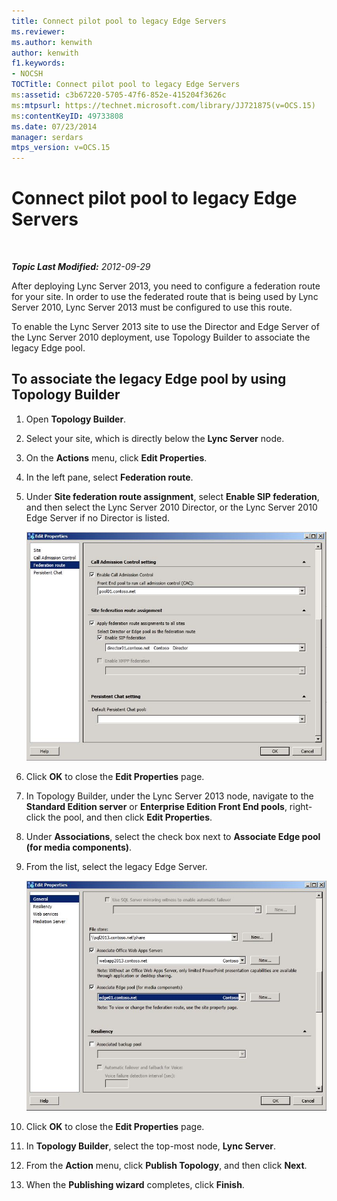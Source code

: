 ```yaml
---
title: Connect pilot pool to legacy Edge Servers
ms.reviewer: 
ms.author: kenwith
author: kenwith
f1.keywords:
- NOCSH
TOCTitle: Connect pilot pool to legacy Edge Servers
ms:assetid: c3b67220-5705-47f6-852e-415204f3626c
ms:mtpsurl: https://technet.microsoft.com/library/JJ721875(v=OCS.15)
ms:contentKeyID: 49733808
ms.date: 07/23/2014
manager: serdars
mtps_version: v=OCS.15
---
```


<div data-xmlns="http://www.w3.org/1999/xhtml">

<div class="topic" data-xmlns="http://www.w3.org/1999/xhtml" data-msxsl="urn:schemas-microsoft-com:xslt" data-cs="http://msdn.microsoft.com/en-us/">

<div data-asp="http://msdn2.microsoft.com/asp">

# Connect pilot pool to legacy Edge Servers

</div>

<div id="mainSection">

<div id="mainBody">

<span> </span>

_**Topic Last Modified:** 2012-09-29_

After deploying Lync Server 2013, you need to configure a federation route for your site. In order to use the federated route that is being used by Lync Server 2010, Lync Server 2013 must be configured to use this route.

To enable the Lync Server 2013 site to use the Director and Edge Server of the Lync Server 2010 deployment, use Topology Builder to associate the legacy Edge pool.

<div>

## To associate the legacy Edge pool by using Topology Builder

1.  Open **Topology Builder**.

2.  Select your site, which is directly below the **Lync Server** node.

3.  On the **Actions** menu, click **Edit Properties**.

4.  In the left pane, select **Federation route**.

5.  Under **Site federation route assignment**, select **Enable SIP federation**, and then select the Lync Server 2010 Director, or the Lync Server 2010 Edge Server if no Director is listed.
    
    ![Edit Properties, Federation route page](images/JJ721875.5f1d04c3-c724-426d-b27d-3fe89c6c5cfb(OCS.15).jpg "Edit Properties, Federation route page")  

6.  Click **OK** to close the **Edit Properties** page.

7.  In Topology Builder, under the Lync Server 2013 node, navigate to the **Standard Edition server** or **Enterprise Edition Front End pools**, right-click the pool, and then click **Edit Properties**.

8.  Under **Associations**, select the check box next to **Associate Edge pool (for media components)**.

9.  From the list, select the legacy Edge Server.
    
    ![Edit Properties dialog, selecting the legacy Edge](images/JJ721875.feae8156-540e-4804-bb0a-2b5736ec2900(OCS.15).jpg "Edit Properties dialog, selecting the legacy Edge")  

10. Click **OK** to close the **Edit Properties** page.

11. In **Topology Builder**, select the top-most node, **Lync Server**.

12. From the **Action** menu, click **Publish Topology**, and then click **Next**.

13. When the **Publishing wizard** completes, click **Finish**.

</div>

</div>

<span> </span>

</div>

</div>

</div>

